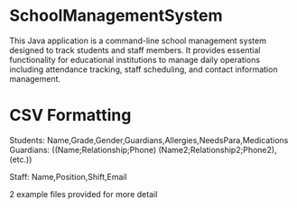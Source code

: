 # SchoolManagementSystem
This Java application is a command-line school management system designed to track students and staff members. It provides essential functionality for educational institutions to manage daily operations including attendance tracking, staff scheduling, and contact information management.

# CSV Formatting
Students:  Name,Grade,Gender,Guardians,Allergies,NeedsPara,Medications
  Guardians: ((Name;Relationship;Phone) (Name2;Relationship2;Phone2), (etc.))
  
Staff: Name,Position,Shift,Email

2 example files provided for more detail
